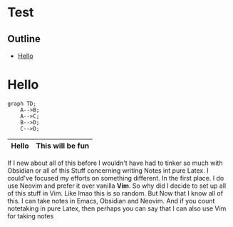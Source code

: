 # Test

## Outline
- [Hello](#Hello)


# Hello
```mermaid
graph TD;
    A-->B;
    A-->C;
    B-->D;
    C-->D;
```
| Hello                             | This will be fun |
| -                                 | -                |


If I new about all of this before I wouldn't have had to tinker so
much with Obsidian or all of this Stuff concerning writing Notes
int pure Latex. I could've focused my efforts on something different.
In the first place. I do use Neovim and prefer it over vanilla **Vim**.
So why did I decide to set up all of this stuff in Vim. Like lmao 
this is so random. But Now that I know all of this. I can take notes
in Emacs, Obsidian and Neovim. And if you count notetaking in pure 
Latex, then perhaps you can say that I can also use Vim for taking
notes

